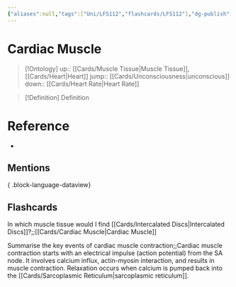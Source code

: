 ```yaml
---
{"aliases":null,"tags":["Uni/LFS112","flashcards/LFS112"],"dg-publish":true,"permalink":"/cards/cardiac-muscle/","dgPassFrontmatter":true}
---
```


# Cardiac Muscle

> [!Ontology]
> up:: [[Cards/Muscle Tissue\|Muscle Tissue]], [[Cards/Heart\|Heart]]
> jump:: [[Cards/Unconsciousness\|unconscious]]
> down:: [[Cards/Heart Rate\|Heart Rate]]

> [!Definition] Definition

# Reference

- 

## Mentions


{ .block-language-dataview}

## Flashcards

In which muscle tissue would I find [[Cards/Intercalated Discs\|Intercalated Discs]]?;;[[Cards/Cardiac Muscle\|Cardiac Muscle]]
<!--SR:!2024-05-21,15,150-->

Summarise the key events of cardiac muscle contraction;;Cardiac muscle contraction starts with an electrical impulse (action potential) from the SA node. It involves calcium influx, actin-myosin interaction, and results in muscle contraction. Relaxation occurs when calcium is pumped back into the [[Cards/Sarcoplasmic Reticulum\|sarcoplasmic reticulum]].
<!--SR:!2024-05-11,5,150-->